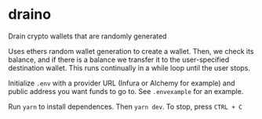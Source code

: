 # draino
Drain crypto wallets that are randomly generated

Uses ethers random wallet generation to create a wallet. Then, we check its balance, and if there is a balance we transfer it to the user-specified destination wallet. This runs continually in a while loop until the user stops. 

Initialize `.env` with a provider URL (Infura or Alchemy for example) and public address you want funds to go to. See `.envexample` for an example.

Run `yarn` to install dependences. Then `yarn dev`. To stop, press `CTRL + C`